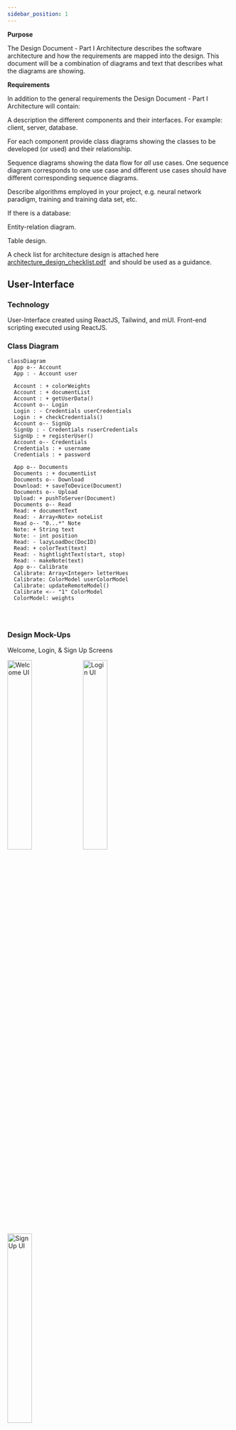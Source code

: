 ```yaml
---
sidebar_position: 1
---
```


**Purpose**

The Design Document - Part I Architecture describes the software architecture and how the requirements are mapped into the design. This document will be a combination of diagrams and text that describes what the diagrams are showing.

**Requirements**

In addition to the general requirements the Design Document - Part I Architecture will contain:

A description the different components and their interfaces. For example: client, server, database.

For each component provide class diagrams showing the classes to be developed (or used) and their relationship.

Sequence diagrams showing the data flow for _all_ use cases. One sequence diagram corresponds to one use case and different use cases should have different corresponding sequence diagrams.

Describe algorithms employed in your project, e.g. neural network paradigm, training and training data set, etc.

If there is a database:

Entity-relation diagram.

Table design.

A check list for architecture design is attached here [architecture\_design\_checklist.pdf](https://templeu.instructure.com/courses/106563/files/16928870/download?wrap=1 "architecture_design_checklist.pdf")  and should be used as a guidance.



## User-Interface

### Technology
User-Interface created using ReactJS, Tailwind, and mUI. Front-end scripting executed using ReactJS. 

### Class Diagram
```mermaid
classDiagram
  App o-- Account
  App : - Account user
   
  Account : + colorWeights
  Account : + documentList
  Account : + getUserData()
  Account o-- Login
  Login : - Credentials userCredentials
  Login : + checkCredentials()
  Account o-- SignUp
  SignUp : - Credentials ruserCredentials
  SignUp : + registerUser()
  Account o-- Credentials
  Credentials : + username
  Credentials : + password

  App o-- Documents
  Documents : + documentList
  Documents o-- Download
  Download: + saveToDevice(Document)
  Documents o-- Upload
  Upload: + pushToServer(Document)
  Documents o-- Read
  Read: + documentText
  Read: - Array<Note> noteList
  Read o-- "0...*" Note
  Note: + String text
  Note: - int position
  Read: - lazyLoadDoc(DocID)
  Read: + colorText(text)
  Read: - hightlightText(start, stop)
  Read: - makeNote(text)
  App o-- Calibrate
  Calibrate: Array<Integer> letterHues
  Calibrate: ColorModel userColorModel
  Calibrate: updateRemoteModel()
  Calibrate <-- "1" ColorModel
  ColorModel: weights
  
  
  
```
### Design Mock-Ups

<p>Welcome, Login, & Sign Up Screens</p>
<div>
  <img src = "https://github.com/Capstone-Projects-2024-Spring/project-synesthesia-reading-app/assets/40969165/b3638ab1-6bb3-49b0-9d51-5e4d387d55cc" alt = "Welcome UI" width = 33%/>
  <img src = "https://github.com/Capstone-Projects-2024-Spring/project-synesthesia-reading-app/assets/40969165/787e1d42-dee6-4b00-b950-56e48fb5bfb7" alt = "Login UI" width = 33%/>
  <img src = "https://github.com/Capstone-Projects-2024-Spring/project-synesthesia-reading-app/assets/40969165/a70b62d3-eb85-4af4-8a3b-7898a4d760d2" alt = "Sign Up UI" width = 33%/>
</div>
</br>
</br>

<p>Document Reading Screen</p>

![document reading](https://github.com/Capstone-Projects-2024-Spring/project-synesthesia-reading-app/assets/40969165/a75439be-f688-44e0-9563-91d7c1a74f6b)




